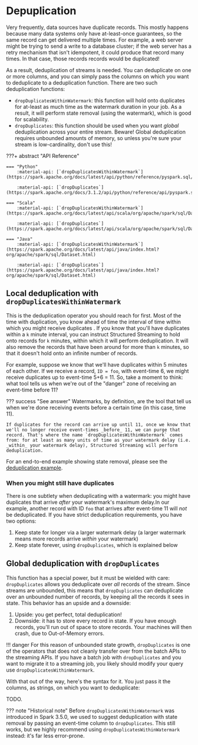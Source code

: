 # Depuplication

Very frequently, data sources have duplicate records. This mostly happens because many data systems only have at-least-once guarantees, so the same record can get delivered multiple times. For example, a web server might be trying to send a write to a database cluster; if the web server has a retry mechanism that isn't idempotent, it could produce that record many times. In that case, those records records would be duplicated!

As a result, deduplication of streams is needed. You can deduplicate on one or more columns, and you can simply pass the columns on which you want to deduplicate to a deduplication function. There are two such deduplication functions:

- `dropDuplicatesWithinWatermark`: this function will hold onto duplicates for at-least as much time as the watermark duration in your job. As a result, it will perform state removal (using the watermark), which is good for scalability.
- `dropDuplicates`: this function should be used when you want _global_ deduplication across your entire stream. Beware! Global deduplication requires unbounded amounts of memory, so unless you're sure your stream is low-cardinality, don't use this!

???+ abstract "API Reference"

    === "Python"
        :material-api: [`dropDuplicatesWithinWatermark`](https://spark.apache.org/docs/latest/api/python/reference/pyspark.sql/api/pyspark.sql.DataFrame.dropDuplicatesWithinWatermark.html)

        :material-api: [`dropDuplicates`](https://spark.apache.org/docs/3.1.2/api/python/reference/api/pyspark.sql.DataFrame.dropDuplicates.html)
    
    === "Scala"
        :material-api: [`dropDuplicatesWithinWatermark`](https://spark.apache.org/docs/latest/api/scala/org/apache/spark/sql/Dataset.html#dropDuplicatesWithinWatermark(col1:String,cols:String*):org.apache.spark.sql.Dataset%5BT%5D)

        :material-api: [`dropDuplicates`](https://spark.apache.org/docs/latest/api/scala/org/apache/spark/sql/Dataset.html#dropDuplicates(col1:String,cols:String*):org.apache.spark.sql.Dataset%5BT%5D)
    
    === "Java"
        :material-api: [`dropDuplicatesWithinWatermark`](https://spark.apache.org/docs/latest/api/java/index.html?org/apache/spark/sql/Dataset.html)

        :material-api: [`dropDuplicates`](https://spark.apache.org/docs/latest/api/java/index.html?org/apache/spark/sql/Dataset.html)




## Local deduplication with `dropDuplicatesWithinWatermark`

This is the deduplication operator you should reach for first. Most of the time with duplication, you know ahead of time the interval of time within which you might receive duplicates <!-- (TODO: is this true? what do people use to figure this out?) -->. If you know that you'll have duplicates within a `k` minute interval, you can instruct Structured Streaming to hold onto records for `k` minutes, within which it will perform deduplication. It will also remove the records that have been around for more than `k` minutes, so that it doesn't hold onto an infinite number of records.

For example, suppose we know that we'll have duplicates within 5 minutes of each other. If we receive a record, `ID = foo`, with event-time 6, we might receive duplicates up to event-time 5+6 = 11. So, take a moment to think: what tool tells us when we're out of the "danger" zone of receiving an event-time before 11?

??? success "See answer"
    Watermarks, by definition, are the tool that tell us when we're done receiving events before a certain time (in this case, time 11).
    
    If duplicates for the record can arrive up until 11, once we know that we'll no longer receive event-times _before_ 11, we can purge that record. That's where the name `dropDuplicatesWithinWatermark` comes from: for at least as many units of time as your watermark delay (i.e. _within_ your watermark delay), Structured Streaming will perform deduplication.

For an end-to-end example showing state removal, please see the [deduplication example]().

### When you might still have duplicates

There is one subtlety when deduplicating with a watermark: you might have duplicates that arrive _after_ your watermark's maximum delay.In our example, another record with ID `foo` that arrives after event-time 11 will _not_ be deduplicated. If you have strict deduplication requirements, you have two options:

1. Keep state for longer via a larger watermark delay (a larger watermark means more records arrive _within_ your watermark)
2. Keep state forever, using `dropDuplicates`, which is explained below

## Global deduplication with `dropDuplicates`

This function has a special power, but it must be wielded with care: `dropDuplicates` allows you deduplicate over _all_ records of the stream. Since streams are unbounded, this means that `dropDuplicates` can deduplicate over an unbounded number of records, by keeping all the records it sees in state. This behavior has an upside and a downside:

1. Upside: you get perfect, total deduplication!
2. Downside: it has to store every record in state. If you have enough records, you'll run out of space to store records. Your machines will then crash, due to Out-of-Memory errors.

!!! danger
    For this reason of unbounded state growth, `dropDuplicates` is one of the operators that does not cleanly transfer over from the batch APIs to the streaming APIs. If you have a batch job with `dropDuplicates` and you want to migrate it to a streaming job, you likely should modify your query use `dropDuplicatesWithinWatermark`.

With that out of the way, here's the syntax for it. You just pass it the columns, as strings, on which you want to deduplicate:

TODO.

??? note "Historical note"
    Before `dropDuplicatesWithinWatermark` was introduced in Spark 3.5.0, we used to suggest deduplication with state removal by passing an event-time column to `dropDuplicates`. This still works, but we highly recommend using `dropDuplicatesWithinWatermark` instead: it's far less error-prone.
